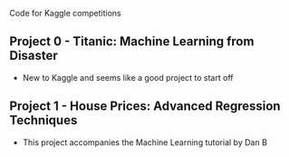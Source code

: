 Code for Kaggle competitions

## Project 0 - Titanic: Machine Learning from Disaster

 - New to Kaggle and seems like a good project to start off

## Project 1 - House Prices: Advanced Regression Techniques

 - This project accompanies the Machine Learning tutorial by Dan B

